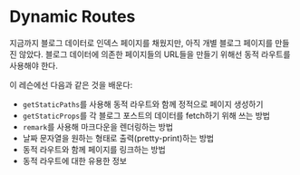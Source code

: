 # Dynamic Routes

지금까지 블로그 데이터로 인덱스 페이지를 채웠지만, 아직 개별 블로그 페이지를 만들진 않았다. 블로그 데이터에 의존한 페이지들의 URL들을 만들기 위해선 동적 라우트를 사용해야 한다.

이 레슨에선 다음과 같은 것을 배운다:

- `getStaticPaths`를 사용해 동적 라우트와 함께 정적으로 페이지 생성하기
- `getStaticProps`를 각 블로그 포스트의 데이터를 fetch하기 위해 쓰는 방법
- `remark`를 사용해 마크다운을 렌더링하는 방법
- 날짜 문자열을 원하는 형태로 출력(pretty-print)하는 방법
- 동적 라우트와 함께 페이지를 링크하는 방법
- 동적 라우트에 대한 유용한 정보
